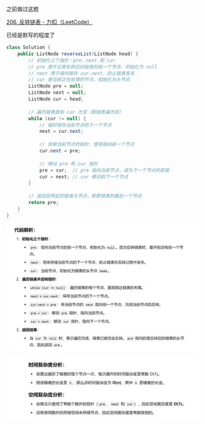 

之前做过这题



[206. 反转链表 - 力扣（LeetCode）](https://leetcode.cn/problems/reverse-linked-list/description/?envType=study-plan-v2&envId=top-100-liked)





已经是默写的程度了







```java
class Solution {
    public ListNode reverseList(ListNode head) {
        // 初始化三个指针：pre、next 和 cur
        // pre 用于记录反转后的链表的前一个节点，初始化为 null
        // next 用于临时保存 cur.next，防止链表丢失
        // cur 是当前正在处理的节点，初始化为头节点
        ListNode pre = null;
        ListNode next = null;
        ListNode cur = head;

        // 遍历链表直到 cur 为空（即链表遍历完）
        while (cur != null) {
            // 临时保存当前节点的下一个节点
            next = cur.next;
            
            // 反转当前节点的指针，使其指向前一个节点
            cur.next = pre;
            
            // 移动 pre 和 cur 指针
            pre = cur;  // pre 指向当前节点，成为下一个节点的前驱
            cur = next; // cur 移动到下一个节点
        }

        // 返回反转后的链表头节点，即原链表的最后一个节点
        return pre;
    }
}

```



![{F2673CD9-6130-45CA-9FFD-513ED18BD33B}](assets/{F2673CD9-6130-45CA-9FFD-513ED18BD33B}.png)



![{C27AFB94-CC13-468C-92EC-8194A9D13A7A}](assets/{C27AFB94-CC13-468C-92EC-8194A9D13A7A}.png)